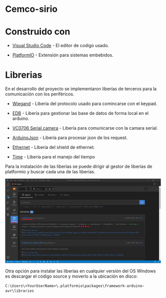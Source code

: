 # Cemco-sirio

# Construido con
* [Visual Studio Code](https://code.visualstudio.com/) - El editor de codigo usado.

* [PlatformIO](https://platformio.org/) - Extensión para sistemas embebidos. 

# Librerias
En el desarrollo del proyecto se implementaron liberías de terceros para la comunicación con los periféricos.

* [Wiegand](https://github.com/monkeyboard/Wiegand-Protocol-Library-for-Arduino) - Libería del protocolo usado para comincarse con el keypad.

* [EDB](https://github.com/jwhiddon/EDB) - Libería para gestionar las base de datos de forma local en el arduino.

* [VC0706 Serial camera](https://github.com/adafruit/Adafruit-VC0706-Serial-Camera-Library) - Libería para comunicarse con la camara serial.

* [ArduinoJson](https://github.com/bblanchon/ArduinoJson) - Libería para procesar json de los request.

* [Ethernet](https://github.com/arduino-libraries/Ethernet) - Libería del shield de ethernet.

* [Time](https://github.com/PaulStoffregen/Time) - Libería para el manejo del tiempo

Para la instalación de las liberías se puede dirigir al gestor de liberías de platformio y buscar cada una de las liberías.

![Example_install_library](Example.png "Example")

Otra opción para instalar las liberías en cualquier versión del OS Windows es descargar el código source y moverlo a la ubicación en disco:
```
C:\Users\<YourUserName>\.platformio\packages\framework-arduino-avr\libraries
``` 